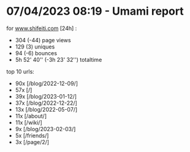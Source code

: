 # 07/04/2023 08:19 - Umami report
for www.shifeiti.com [24h] :

 - 304 (-44) page views
 - 129 (3) uniques
 - 94 (-6) bounces
 - 5h 52' 40'' (-3h 23' 32'') totaltime


top 10 urls:
 - 90x [/blog/2022-12-09/]
 - 57x [/]
 - 39x [/blog/2023-01-12/]
 - 37x [/blog/2022-12-22/]
 - 13x [/blog/2022-05-07/]
 - 11x [/about/]
 - 11x [/wiki/]
 - 9x [/blog/2023-02-03/]
 - 5x [/friends/]
 - 3x [/page/2/]


